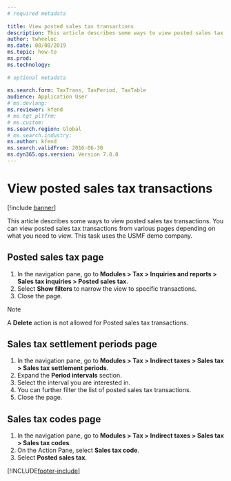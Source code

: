 ```yaml
--- 
# required metadata 
 
title: View posted sales tax transactions
description: This article describes some ways to view posted sales tax transactions.
author: twheeloc
ms.date: 08/08/2019
ms.topic: how-to 
ms.prod:  
ms.technology:  
 
# optional metadata 
 
ms.search.form: TaxTrans, TaxPeriod, TaxTable   
audience: Application User 
# ms.devlang:  
ms.reviewer: kfend
# ms.tgt_pltfrm:  
# ms.custom:  
ms.search.region: Global
# ms.search.industry: 
ms.author: kfend
ms.search.validFrom: 2016-06-30 
ms.dyn365.ops.version: Version 7.0.0 
---
```

# View posted sales tax transactions

[!include [banner](../../includes/banner.md)]

This article describes some ways to view posted sales tax transactions. You can view posted sales tax transactions from various pages depending on what you need to view. This task uses the USMF demo company.

## Posted sales tax page

1. In the navigation pane, go to **Modules > Tax > Inquiries and reports > Sales tax inquiries > Posted sales tax**.
2. Select **Show filters** to narrow the view to specific transactions.
3. Close the page.
> [!NOTE]
> A **Delete** action is not allowed for Posted sales tax transactions.

## Sales tax settlement periods page

1. In the navigation pane, go to **Modules > Tax > Indirect taxes > Sales tax > Sales tax settlement periods**.
2. Expand the **Period intervals** section.
3. Select the interval you are interested in.
4. You can further filter the list of posted sales tax transactions.
5. Close the page.

## Sales tax codes page

1. In the navigation pane, go to **Modules > Tax > Indirect taxes > Sales tax > Sales tax codes**.
2. On the Action Pane, select **Sales tax code**.
3. Select **Posted sales tax**.



[!INCLUDE[footer-include](../../../includes/footer-banner.md)]
